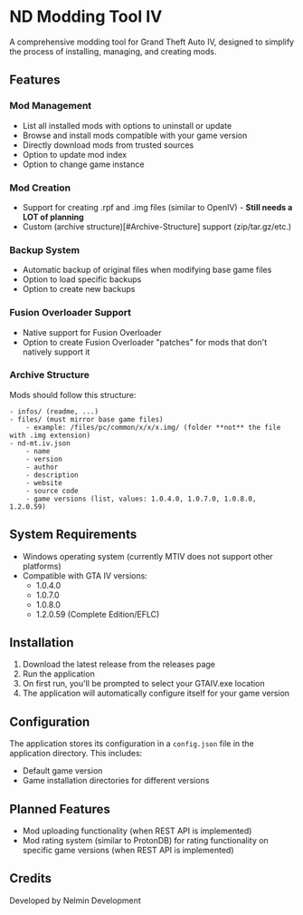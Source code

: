 # ND Modding Tool IV

A comprehensive modding tool for Grand Theft Auto IV, designed to simplify the process of installing, managing, and
creating mods.

## Features

### Mod Management

- List all installed mods with options to uninstall or update
- Browse and install mods compatible with your game version
- Directly download mods from trusted sources
- Option to update mod index
- Option to change game instance

### Mod Creation

- Support for creating .rpf and .img files (similar to OpenIV) - **Still needs a LOT of planning**
- Custom (archive structure)[#Archive-Structure] support (zip/tar.gz/etc.)

### Backup System

- Automatic backup of original files when modifying base game files
- Option to load specific backups
- Option to create new backups

### Fusion Overloader Support

- Native support for Fusion Overloader
- Option to create Fusion Overloader "patches" for mods that don't natively support it

### Archive Structure

Mods should follow this structure:

```
- infos/ (readme, ...)
- files/ (must mirror base game files)
    - example: /files/pc/common/x/x/x.img/ (folder **not** the file with .img extension)
- nd-mt.iv.json
    - name
    - version
    - author
    - description
    - website
    - source code
    - game versions (list, values: 1.0.4.0, 1.0.7.0, 1.0.8.0, 1.2.0.59)
```

## System Requirements

- Windows operating system (currently MTIV does not support other platforms)
- Compatible with GTA IV versions:
    - 1.0.4.0
    - 1.0.7.0
    - 1.0.8.0
    - 1.2.0.59 (Complete Edition/EFLC)

## Installation

1. Download the latest release from the releases page
2. Run the application
3. On first run, you'll be prompted to select your GTAIV.exe location
4. The application will automatically configure itself for your game version

## Configuration

The application stores its configuration in a `config.json` file in the application directory. This includes:

- Default game version
- Game installation directories for different versions

## Planned Features

- Mod uploading functionality (when REST API is implemented)
- Mod rating system (similar to ProtonDB) for rating functionality on specific game versions (when REST API is
  implemented)

## Credits

Developed by Nelmin Development
